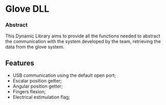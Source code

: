 # Glove DLL

### Abstract
This Dynamic Library aims to provide all the functions needed to abstract the communication with the system developed by the team, retrieving the data from the glove system.

## Features
* USB communication using the default open port;
* Escalar position getter;
* Angular position getter;
* Fingers flexion;
* Electrical estimulation flag;


